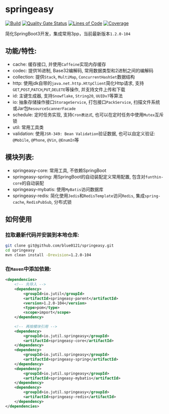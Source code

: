 # springeasy
[![Build](https://github.com/blue0121/springeasy/actions/workflows/maven.yml/badge.svg)](https://github.com/blue0121/springeasy/actions/workflows/maven.yml) [![Quality Gate Status](https://sonarcloud.io/api/project_badges/measure?project=blue0121_springeasy&metric=alert_status)](https://sonarcloud.io/summary/new_code?id=blue0121_springeasy) [![Lines of Code](https://sonarcloud.io/api/project_badges/measure?project=blue0121_springeasy&metric=ncloc)](https://sonarcloud.io/summary/new_code?id=blue0121_springeasy) [![Coverage](https://sonarcloud.io/api/project_badges/measure?project=blue0121_springeasy&metric=coverage)](https://sonarcloud.io/summary/new_code?id=blue0121_springeasy)

简化SpringBoot3开发，集成常用3pp，当前最新版本`1.2.0-104`

## 功能/特性:
- cache: 缓存接口, 并使用`Caffeine`实现内存缓存
- codec: 提供16进制, Base32编解码, 常用数据类型和2进制之间的编解码
- collection: 提供`Stack`, `MultiMap`, `ConcurrentHashSet`数据结构
- http: 使用jdk自带的`java.net.http.HttpClient`简化Http请求, 支持`GET`,`POST`,`PATCH`,`PUT`,`DELETE`等操作, 并支持文件上传和下载
- id: 主键生成器, 支持`Snowflake`, `String20`, `UUIDv7`等算法
- io: 抽象存储操作接口`StorageService`, 打包接口`PackService`, 扫描文件系统或Jar包`ResourceScannerFacade`
- schedule: 定时任务实现, 支持`Cron表达式`, 也可以在定时任务中使用`Mutex`互斥锁
- util: 常用工具类
- validation: 使用`JSR-349: Bean Validation`验证数据, 也可以自定义验证: `@Mobile`, `@Phone`, `@Vin`, `@EnumIn`等

## 模块列表:
- springeasy-core: 常用工具, 不依赖SpringBoot
- springeasy-spring: 用SpringBoot的自动装配定义常用配置, 包含对`funthin-core`的自动装配
- springeasy-mybatis: 使用`MyBatis`访问数据库
- springeasy-redis: 简化使用`Jedis`和`RedisTemplate`访问`Redis`, 集成`spring-cache`, `RedisPubSub`, 分布式锁

## 如何使用
### 拉取最新代码并安装到本地仓库:
```bash
git clone git@github.com/blue0121/springeasy.git
cd springeasy
mvn clean install -Drevision=1.2.0-104
```

### 在`Maven`中添加依赖:
```xml
<dependencies>
	<!-- 先导入 -->
	<dependency>
		<groupId>io.jutil</groupId>
		<artifactId>springeasy-parent</artifactId>
		<version>1.2.0-104</version>
		<type>pom</type>
		<scope>import</scope>
	</dependency>
    
	<!-- 再按模块引用 -->
	<dependency>
		<groupId>io.jutil.springeasy</groupId>
		<artifactId>springeasy-core</artifactId>
	</dependency>
	<dependency>
		<groupId>io.jutil.springeasy</groupId>
		<artifactId>springeasy-spring</artifactId>
	</dependency>
	<dependency>
		<groupId>io.jutil.springeasy</groupId>
		<artifactId>springeasy-mybatis</artifactId>
	</dependency>
	<dependency>
		<groupId>io.jutil.springeasy</groupId>
		<artifactId>springeasy-redis</artifactId>
	</dependency>
</dependencies>
```

